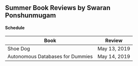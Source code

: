 ## Summer Book Reviews by Swaran Ponshunmugam

#### Schedule

Book | Review
--------- | -------------
Shoe Dog | May 13, 2019
Autonomous Databases for Dummies | May 14, 2019



